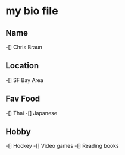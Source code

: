 # my bio file

## Name
-[] Chris Braun

## Location
-[] SF Bay Area

## Fav Food
-[] Thai 
-[] Japanese

## Hobby
-[] Hockey
-[] Video games
-[] Reading books
